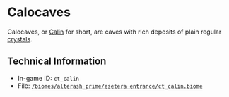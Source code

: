 # Calocaves

Calocaves, or [Calin](https://ceterai.github.io/MyEnternia/Wiki/Tags/Calin) for short, are caves with rich deposits of plain regular [crystals](https://ceterai.github.io/MyEnternia/Wiki/Tags/Crystal).

## Technical Information

- In-game ID: `ct_calin`
- File: [`/biomes/alterash_prime/esetera entrance/ct_calin.biome`](https://github.com/Ceterai/Enternia/blob/main/biomes/alterash_prime/esetera%20entrance/ct_calin.biome)
